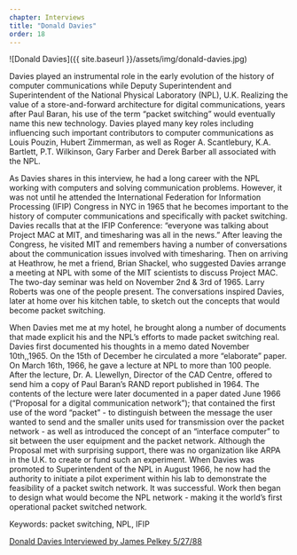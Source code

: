 ```yaml
---
chapter: Interviews
title: "Donald Davies"
order: 18
---
```


![Donald Davies]({{ site.baseurl }}/assets/img/donald-davies.jpg)

Davies played an instrumental role in the early evolution of the history of computer communications while Deputy Superintendent and Superintendent of the National Physical Laboratory (NPL), U.K. Realizing the value of a store-and-forward architecture for digital communications, years after Paul Baran, his use of the term “packet switching” would eventually name this new technology. Davies played many key roles including influencing such important contributors to computer communications as Louis Pouzin, Hubert Zimmerman, as well as Roger A. Scantlebury, K.A. Bartlett, P.T. Wilkinson, Gary Farber and Derek Barber all associated with the NPL.

As Davies shares in this interview, he had a long career with the NPL working with computers and solving communication problems. However, it was not until he attended the International Federation for Information Processing (IFIP) Congress in NYC in 1965 that he becomes important to the history of computer communications and specifically with packet switching. Davies recalls that at the IFIP Conference: “everyone was talking about Project MAC at MIT, and timesharing was all in the news.” After leaving the Congress, he visited MIT and remembers having a number of conversations about the communication issues involved with timesharing. Then on arriving at Heathrow, he met a friend, Brian Shackel, who suggested Davies arrange a meeting at NPL with some of the MIT scientists to discuss Project MAC. The two-day seminar was held on November 2nd & 3rd of 1965. Larry Roberts was one of the people present. The conversations inspired Davies, later at home over his kitchen table, to sketch out the concepts that would become packet switching.

When Davies met me at my hotel, he brought along a number of documents that made explicit his and the NPL’s efforts to made packet switching real. Davies first documented his thoughts in a memo dated November 10th,,1965. On the 15th of December he circulated a more “elaborate” paper. On March 16th, 1966, he gave a lecture at NPL to more than 100 people. After the lecture, Dr. A. Llewellyn, Director of the CAD Centre, offered to send him a copy of Paul Baran’s RAND report published in 1964. The contents of the lecture were later documented in a paper dated June 1966 (“Proposal for a digital communication network”); that contained the first use of the word “packet” - to distinguish between the message the user wanted to send and the smaller units used for transmission over the packet network - as well as introduced the concept of an “interface computer” to sit between the user equipment and the packet network. Although the Proposal met with surprising support, there was no organization like ARPA in the U.K. to create or fund such an experiment. When Davies was promoted to Superintendent of the NPL in August 1966, he now had the authority to initiate a pilot experiment within his lab to demonstrate the feasibility of a packet switch network. It was successful. Work then began to design what would become the NPL network - making it the world’s first operational packet switched network.

Keywords: packet switching, NPL, IFIP

[Donald Davies Interviewed by James Pelkey 5/27/88](https://archive.computerhistory.org/resources/access/text/2017/11/102738594-05-01-acc.pdf)
